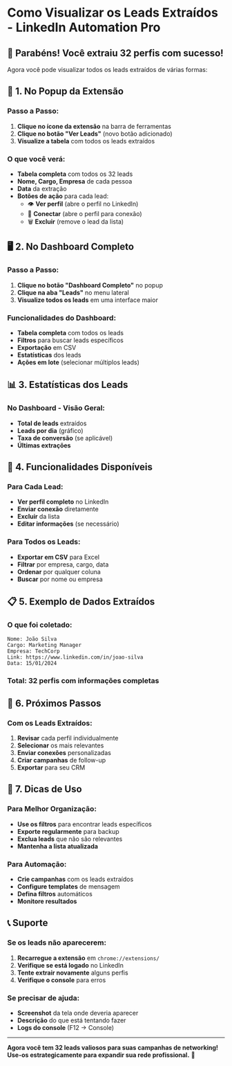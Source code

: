 # Como Visualizar os Leads Extraídos - LinkedIn Automation Pro

## 🎉 **Parabéns! Você extraiu 32 perfis com sucesso!**

Agora você pode visualizar todos os leads extraídos de várias formas:

## 📱 **1. No Popup da Extensão**

### **Passo a Passo:**
1. **Clique no ícone da extensão** na barra de ferramentas
2. **Clique no botão "Ver Leads"** (novo botão adicionado)
3. **Visualize a tabela** com todos os leads extraídos

### **O que você verá:**
- **Tabela completa** com todos os 32 leads
- **Nome, Cargo, Empresa** de cada pessoa
- **Data** da extração
- **Botões de ação** para cada lead:
  - 👁️ **Ver perfil** (abre o perfil no LinkedIn)
  - 🤝 **Conectar** (abre o perfil para conexão)
  - 🗑️ **Excluir** (remove o lead da lista)

## 🖥️ **2. No Dashboard Completo**

### **Passo a Passo:**
1. **Clique no botão "Dashboard Completo"** no popup
2. **Clique na aba "Leads"** no menu lateral
3. **Visualize todos os leads** em uma interface maior

### **Funcionalidades do Dashboard:**
- **Tabela completa** com todos os leads
- **Filtros** para buscar leads específicos
- **Exportação** em CSV
- **Estatísticas** dos leads
- **Ações em lote** (selecionar múltiplos leads)

## 📊 **3. Estatísticas dos Leads**

### **No Dashboard - Visão Geral:**
- **Total de leads** extraídos
- **Leads por dia** (gráfico)
- **Taxa de conversão** (se aplicável)
- **Últimas extrações**

## 🔧 **4. Funcionalidades Disponíveis**

### **Para Cada Lead:**
- **Ver perfil completo** no LinkedIn
- **Enviar conexão** diretamente
- **Excluir** da lista
- **Editar informações** (se necessário)

### **Para Todos os Leads:**
- **Exportar em CSV** para Excel
- **Filtrar** por empresa, cargo, data
- **Ordenar** por qualquer coluna
- **Buscar** por nome ou empresa

## 📋 **5. Exemplo de Dados Extraídos**

### **O que foi coletado:**
```
Nome: João Silva
Cargo: Marketing Manager
Empresa: TechCorp
Link: https://www.linkedin.com/in/joao-silva
Data: 15/01/2024
```

### **Total: 32 perfis** com informações completas

## 🎯 **6. Próximos Passos**

### **Com os Leads Extraídos:**
1. **Revisar** cada perfil individualmente
2. **Selecionar** os mais relevantes
3. **Enviar conexões** personalizadas
4. **Criar campanhas** de follow-up
5. **Exportar** para seu CRM

## 🚀 **7. Dicas de Uso**

### **Para Melhor Organização:**
- **Use os filtros** para encontrar leads específicos
- **Exporte regularmente** para backup
- **Exclua leads** que não são relevantes
- **Mantenha a lista atualizada**

### **Para Automação:**
- **Crie campanhas** com os leads extraídos
- **Configure templates** de mensagem
- **Defina filtros** automáticos
- **Monitore resultados**

## 📞 **Suporte**

### **Se os leads não aparecerem:**
1. **Recarregue a extensão** em `chrome://extensions/`
2. **Verifique se está logado** no LinkedIn
3. **Tente extrair novamente** alguns perfis
4. **Verifique o console** para erros

### **Se precisar de ajuda:**
- **Screenshot** da tela onde deveria aparecer
- **Descrição** do que está tentando fazer
- **Logs do console** (F12 → Console)

---

**Agora você tem 32 leads valiosos para suas campanhas de networking! Use-os estrategicamente para expandir sua rede profissional.** 🎯
